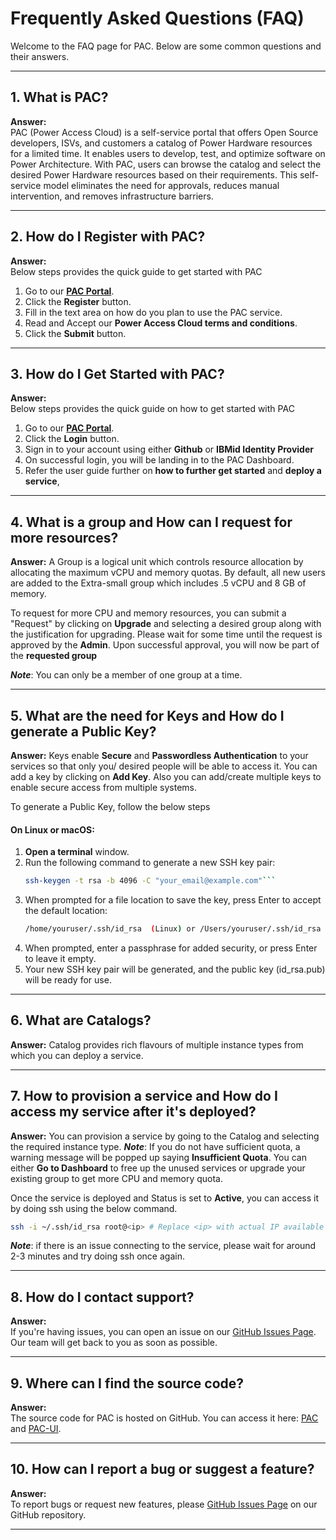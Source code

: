 # Frequently Asked Questions (FAQ)

Welcome to the FAQ page for PAC. Below are some common questions and their answers.

---

## 1. What is PAC?

**Answer:**  
PAC (Power Access Cloud) is a self-service portal that offers Open Source developers, ISVs, and customers a catalog of Power Hardware resources for a limited time. It enables users to develop, test, and optimize software on Power Architecture. With PAC, users can browse the catalog and select the desired Power Hardware resources based on their requirements. This self-service model eliminates the need for approvals, reduces manual intervention, and removes infrastructure barriers.

---

## 2. How do I Register with PAC?

**Answer:**  
Below steps provides the quick guide to get started with PAC
1. Go to our **[PAC Portal](https://console.developonpower.ibm.com)**.
2. Click the **Register** button.
3. Fill in the text area on how do you plan to use the PAC service.
4. Read and Accept our **Power Access Cloud terms and conditions**.
5. Click the **Submit** button.

---

## 3. How do I Get Started with PAC?

**Answer:**  
Below steps provides the quick guide on how to get started with PAC
1. Go to our **[PAC Portal](https://console.developonpower.ibm.com)**.
2. Click the **Login** button.
3. Sign in to your account using either **Github** or **IBMid Identity Provider**
4. On successful login, you will be landing in to the PAC Dashboard.
5. Refer the user guide further on **how to further get started** and **deploy a service**,

---

## 4. What is a group and How can I request for more resources?

**Answer:**
A Group is a logical unit which controls resource allocation by allocating the maximum vCPU and memory quotas. By default, all new users are added to the Extra-small group which includes .5 vCPU and 8 GB of memory. 

To request for more CPU and memory resources, you can submit a "Request" by clicking on **Upgrade** and selecting a desired group along with the justification for upgrading.
Please wait for some time until the request is approved by the **Admin**. Upon successful approval, you will now be part of the **requested group**

***Note***:  You can only be a member of one group at a time.

---

## 5. What are the need for Keys and How do I generate a Public Key?

**Answer:**
Keys enable **Secure** and **Passwordless Authentication** to your services so that only you/ desired people will be able to access it. You can add a key by clicking on **Add Key**. Also you can add/create multiple keys to enable secure access from multiple systems.

To generate a Public Key, follow the below steps
#### On **Linux** or **macOS**:
1. **Open a terminal** window.
2. Run the following command to generate a new SSH key pair:
   ```bash
   ssh-keygen -t rsa -b 4096 -C "your_email@example.com"```
3. When prompted for a file location to save the key, press Enter to accept the default location:
    ```bash
    /home/youruser/.ssh/id_rsa  (Linux) or /Users/youruser/.ssh/id_rsa (macOS)```

4. When prompted, enter a passphrase for added security, or press Enter to leave it empty.
5. Your new SSH key pair will be generated, and the public key (id_rsa.pub) will be ready for use.

---

## 6. What are Catalogs?

**Answer:**
Catalog provides rich flavours of multiple instance types from which you can deploy a service.

---


## 7. How to provision a service and How do I access my service after it's deployed?

**Answer:**
You can provision a service by going to the Catalog and selecting the required instance type.
***Note***: If you do not have sufficient quota, a warning message will be popped up saying **Insufficient Quota**. You can either **Go to Dashboard** to free up the unused services or upgrade your existing group to get more CPU and memory quota.

Once the service is deployed and Status is set to **Active**, you can access it by doing ssh using the below command.
```bash
ssh -i ~/.ssh/id_rsa root@<ip> # Replace <ip> with actual IP available in 'Access Information'
```
***Note***: if there is an issue connecting to the service, please wait for around 2-3 minutes and try doing ssh once again.

---

## 8. How do I contact support?

**Answer:**  
If you're having issues, you can open an issue on our [GitHub Issues Page](https://github.com/PDEXchange/pac-support). Our team will get back to you as soon as possible.

---

## 9. Where can I find the source code?

**Answer:**  
The source code for PAC is hosted on GitHub. You can access it here: [PAC](https://github.com/PDeXchange/pac) and [PAC-UI](https://github.com/PDeXchange/pac-ui).

---

## 10. How can I report a bug or suggest a feature?

**Answer:**  
To report bugs or request new features, please [GitHub Issues Page](https://github.com/PDeXchange/pac) on our GitHub repository.

---

